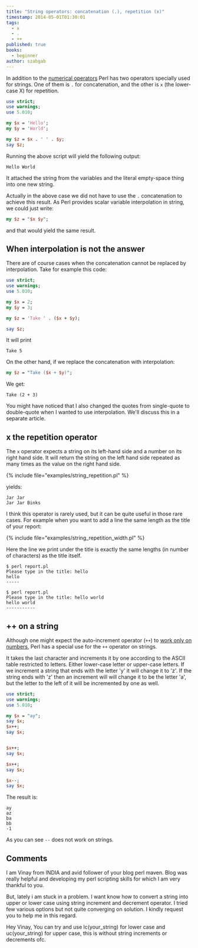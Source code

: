 ```yaml
---
title: "String operators: concatenation (.), repetition (x)"
timestamp: 2014-05-01T01:30:01
tags:
  - x
  - .
  - ++
published: true
books:
  - beginner
author: szabgab
---
```



In addition to the [numerical operators](/numerical-operators) Perl has two operators specially used for strings. 
One of them is `.` for concatenation, and the other is `x` (the lower-case X) for repetition.


```perl
use strict;
use warnings;
use 5.010;

my $x = 'Hello';
my $y = 'World';

my $z = $x . ' ' . $y;
say $z;
```

Running the above script will yield the following output:

```
Hello World
```

It attached the string from the variables and the literal empty-space thing into one new string.

Actually in the above case we did not have to use the `.` concatenation to achieve this result.
As Perl provides scalar variable interpolation in string, we could just write:

```perl
my $z = "$x $y";
```

and that would yield the same result.

## When interpolation is not the answer

There are of course cases when the concatenation cannot be replaced by interpolation. Take for example this code:

```perl
use strict;
use warnings;
use 5.010;

my $x = 2;
my $y = 3;

my $z = 'Take ' . ($x + $y);

say $z;
```

It will print

```
Take 5
```

On the other hand, if we replace the concatenation with interpolation:

```perl
my $z = "Take ($x + $y)";
```

We get:

```
Take (2 + 3)
```

You might have noticed that I also changed the quotes from single-quote to double-quote when I wanted to
use interpolation. We'll discuss this in a separate article.

## x the repetition operator

The `x` operator expects a string on its left-hand side and a number on its right hand side.
It will return the string on the left hand side repeated as many times as the value on the right hand side.

{% include file="examples/string_repetition.pl" %}

yields:

```
Jar Jar 
Jar Jar Binks
```


I think this operator is rarely used, but it can be quite useful in those rare cases.
For example when you want to add a line the same length as the title of your report:

{% include file="examples/string_repetition_width.pl" %}

Here the line we print under the title is exactly the same lengths (in number of characters) as the title itself.

```
$ perl report.pl 
Please type in the title: hello
hello
-----

$ perl report.pl 
Please type in the title: hello world
hello world
-----------
```

## ++ on a string

Although one might expect the auto-increment operator (`++`) to
[work only on numbers](/numerical-operators), Perl has a special use for the `++` operator
on strings.

It takes the last character and increments it by one according to the ASCII table restricted to letters.
Either lower-case letter or upper-case letters. If we increment a string that ends with the letter
'y' it will change it to 'z'. If the string ends with 'z' then an increment will will change it to be
the letter 'a', but the letter to the left of it will be incremented by one as well.

```perl
use strict;
use warnings;
use 5.010;

my $x = "ay";
say $x;
$x++;
say $x;


$x++;
say $x;

$x++;
say $x;

$x--;
say $x;
```

The result is:

```
ay
az
ba
bb
-1
```

As you can see `--` does not work on strings.


## Comments

I am Vinay from INDIA and avid follower of your blog perl maven. Blog was really helpful and developing my perl scripting skills for which I am very thankful to you.

But, lately i am stuck in a problem. I want know how to convert a string into upper or lower case using string increment and decrement operator. I tried few various options but not quite converging on solution. I kindly request you to help me in this regard.


Hey Vinay,
You can try and use lc(your_string) for lower case and uc(your_string) for upper case, this is without string increments or decrements ofc.


